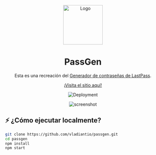 <div align="center">

<img alt="Logo" src="https://vladiantio.github.io/passgen/icon.svg" style="width:8rem;">

# PassGen

Esta es una recreación del [Generador de contraseñas de LastPass](https://www.lastpass.com/features/password-generator).

[¡Visita el sitio aquí!](https://vladiantio.github.io/passgen)

![Deployment](https://github.com/vladiantio/passgen/actions/workflows/deploy.yml/badge.svg)

![screenshot](https://github.com/user-attachments/assets/c4a0e6a4-6b26-41f4-bffc-e878228f729c)

</div>

## ⚡ ¿Cómo ejecutar localmente?

```bash
git clone https://github.com/vladiantio/passgen.git
cd passgen
npm install
npm start
```
